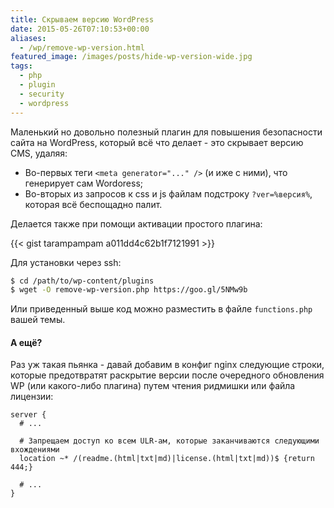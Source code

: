 ```yaml
---
title: Скрываем версию WordPress
date: 2015-05-26T07:10:53+00:00
aliases:
  - /wp/remove-wp-version.html
featured_image: /images/posts/hide-wp-version-wide.jpg
tags:
  - php
  - plugin
  - security
  - wordpress
---
```


Маленький но довольно полезный плагин для повышения безопасности сайта на WordPress, который всё что делает - это скрывает версию CMS, удаляя:

  * Во-первых теги `<meta generator="..." />` (и иже с ними), что генерирует сам Wordoress;
  * Во-вторых из запросов к css и js файлам подстроку `?ver=%версия%`, которая всё беспощадно палит.

<!--more-->

Делается также при помощи активации простого плагина:

{{< gist tarampampam a011dd4c62b1f7121991 >}}

Для установки через ssh:

```bash
$ cd /path/to/wp-content/plugins
$ wget -O remove-wp-version.php https://goo.gl/5NMw9b
```

Или приведенный выше код можно разместить в файле `functions.php` вашей темы.

#### А ещё?

Раз уж такая пьянка - давай добавим в конфиг nginx следующие строки, которые предотвратят раскрытие версии после очередного обновления WP (или какого-либо плагина) путем чтения ридмишки или файла лицензии:

```
server {
  # ...

  # Запрещаем доступ ко всем ULR-ам, которые заканчиваются следующими вхождениями
  location ~* /(readme.(html|txt|md)|license.(html|txt|md))$ {return 444;}

  # ...
}
```
